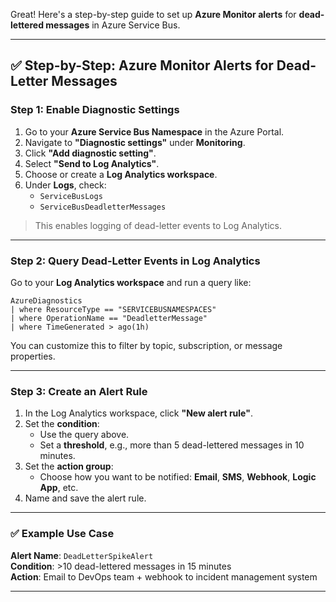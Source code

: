 Great! Here's a step-by-step guide to set up **Azure Monitor alerts** for **dead-lettered messages** in Azure Service Bus.

---

## ✅ Step-by-Step: Azure Monitor Alerts for Dead-Letter Messages

### **Step 1: Enable Diagnostic Settings**

1. Go to your **Azure Service Bus Namespace** in the Azure Portal.
2. Navigate to **"Diagnostic settings"** under **Monitoring**.
3. Click **"Add diagnostic setting"**.
4. Select **"Send to Log Analytics"**.
5. Choose or create a **Log Analytics workspace**.
6. Under **Logs**, check:
   - `ServiceBusLogs`
   - `ServiceBusDeadletterMessages`

> This enables logging of dead-letter events to Log Analytics.

---

### **Step 2: Query Dead-Letter Events in Log Analytics**

Go to your **Log Analytics workspace** and run a query like:

```kusto
AzureDiagnostics
| where ResourceType == "SERVICEBUSNAMESPACES"
| where OperationName == "DeadletterMessage"
| where TimeGenerated > ago(1h)
```

You can customize this to filter by topic, subscription, or message properties.

---

### **Step 3: Create an Alert Rule**

1. In the Log Analytics workspace, click **"New alert rule"**.
2. Set the **condition**:
   - Use the query above.
   - Set a **threshold**, e.g., more than 5 dead-lettered messages in 10 minutes.
3. Set the **action group**:
   - Choose how you want to be notified: **Email**, **SMS**, **Webhook**, **Logic App**, etc.
4. Name and save the alert rule.

---

### ✅ Example Use Case

**Alert Name**: `DeadLetterSpikeAlert`  
**Condition**: >10 dead-lettered messages in 15 minutes  
**Action**: Email to DevOps team + webhook to incident management system

---
